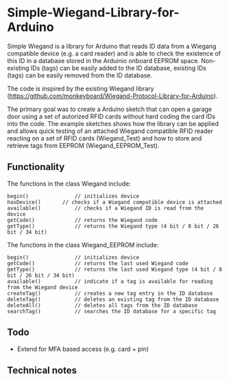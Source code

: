 # Simple-Wiegand-Library-for-Arduino

Simple Wiegand is a library for Arduino that reads ID data from a Wiegang compatible device (e.g. a card reader) and is able to check the existence of this ID in a database stored in the Arduinio onboard EEPROM space. Non-existing IDs (tags) can be easily added to the ID database, existing IDs (tags) can be easily removed from the ID database.

The code is inspired by the existing Wiegand library (https://github.com/monkeyboard/Wiegand-Protocol-Library-for-Arduino).

The primary goal was to create a Arduino sketch that can open a garage door using a set of autorized RFID cards without hard coding the card IDs into the code. The example sketches shows how the library can be applied and allows quick testing of an attached Wiegand compatible RFID reader reacting on a set of RFID cards (Wiegand_Test) and how to store and retrieve tags from EEPROM (Wiegand_EEPROM_Test).

## Functionality
The functions in the class Wiegand include:
```
begin()               // initializes device
hasDevice()	      // checks if a Wiegand compatible device is attached
available()           // checks if a Wiegand ID is read from the device
getCode()             // returns the Wiegand code
getType()             // returns the Wiegand type (4 bit / 8 bit / 26 bit / 34 bit)
```

The functions in the class Wiegand_EEPROM include:
```
begin()               // initializes device
getCode()             // returns the last used Wiegand code
getType()             // returns the last used Wiegand type (4 bit / 8 bit / 26 bit / 34 bit)
available()           // indicate if a tag is available for reading from the Wiegand device
createTag()           // creates a new tag entry in the ID database
deleteTag()           // deletes an existing tag from the ID database
deleteAll()           // deletes all tags from the ID database
searchTag()           // searches the ID database for a specific tag
```

## Todo
- Extend for MFA based access (e.g. card + pin)

## Technical notes
<to be added>

